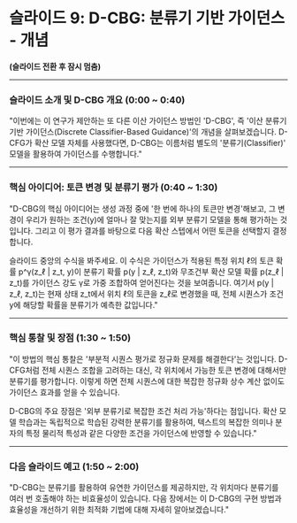 # 슬라이드 9: D-CBG: 분류기 기반 가이던스 - 개념

**(슬라이드 전환 후 잠시 멈춤)**

---

### **슬라이드 소개 및 D-CBG 개요 (0:00 ~ 0:40)**

"이번에는 이 연구가 제안하는 또 다른 이산 가이던스 방법인 'D-CBG', 즉 '이산 분류기 기반 가이던스(Discrete Classifier-Based Guidance)'의 개념을 살펴보겠습니다. D-CFG가 확산 모델 자체를 사용했다면, D-CBG는 이름처럼 별도의 '분류기(Classifier)' 모델을 활용하여 가이던스를 수행합니다."

---

### **핵심 아이디어: 토큰 변경 및 분류기 평가 (0:40 ~ 1:30)**

"D-CBG의 핵심 아이디어는 생성 과정 중에 '한 번에 하나의 토큰만 변경'해보고, 그 변경이 우리가 원하는 조건(y)에 얼마나 잘 맞는지를 외부 분류기 모델을 통해 평가하는 것입니다. 그리고 이 평가 결과를 바탕으로 다음 확산 스텝에서 어떤 토큰을 선택할지 결정합니다.

슬라이드 중앙의 수식을 봐주세요. 이 수식은 가이던스가 적용된 특정 위치 ℓ의 토큰 확률 p^γ(z_ℓ | z_t, y)이 분류기 확률 p(y | z_ℓ, z_t)와 무조건부 확산 모델 확률 p(z_ℓ | z_t)를 가이던스 강도 γ로 가중 조합하여 얻어진다는 것을 보여줍니다. 여기서 p(y | z_ℓ, z_t)는 현재 상태 z_t에서 위치 ℓ의 토큰을 z_ℓ로 변경했을 때, 전체 시퀀스가 조건 y에 해당할 확률을 분류기가 예측한 값입니다."

---

### **핵심 통찰 및 장점 (1:30 ~ 1:50)**

"이 방법의 핵심 통찰은 '부분적 시퀀스 평가로 정규화 문제를 해결한다'는 것입니다. D-CFG처럼 전체 시퀀스 조합을 고려하는 대신, 각 위치에서 가능한 토큰 변경에 대해서만 분류기를 평가합니다. 이렇게 하면 전체 시퀀스에 대한 복잡한 정규화 상수 계산 없이도 가이던스 효과를 얻을 수 있습니다.

D-CBG의 주요 장점은 '외부 분류기로 복잡한 조건 처리 가능'하다는 점입니다. 확산 모델 학습과는 독립적으로 학습된 강력한 분류기를 활용하여, 텍스트의 복잡한 의미나 분자의 특정 물리적 특성과 같은 다양한 조건을 가이던스에 반영할 수 있습니다."

---

### **다음 슬라이드 예고 (1:50 ~ 2:00)**

"D-CBG는 분류기를 활용하여 유연한 가이던스를 제공하지만, 각 위치마다 분류기를 여러 번 호출해야 하는 비효율성이 있습니다. 다음 장에서는 이 D-CBG의 구현 방법과 효율성을 개선하기 위한 최적화 기법에 대해 자세히 알아보겠습니다."
